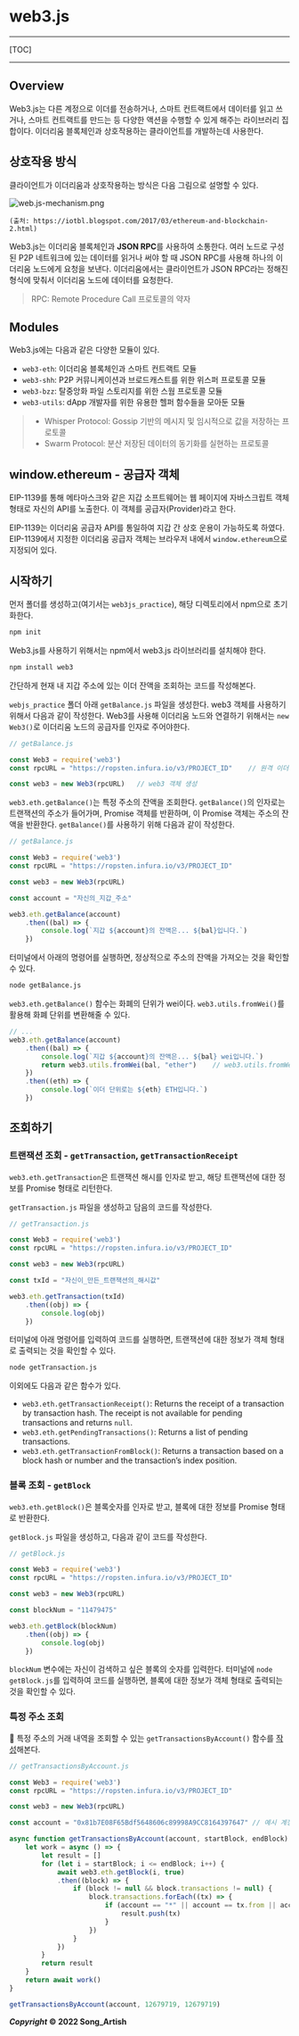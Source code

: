 # web3.js

---

[TOC]

---



## Overview

Web3.js는 다른 계정으로 이더를 전송하거나, 스마트 컨트랙트에서 데이터를 읽고 쓰거나, 스마트 컨트랙트를 만드는 등 다양한 액션을 수행할 수 있게 해주는 라이브러리 집합이다. 이더리움 블록체인과 상호작용하는 클라이언트를 개발하는데 사용한다.



## 상호작용 방식

클라이언트가 이더리움과 상호작용하는 방식은 다음 그림으로 설명할 수 있다.

![web.js-mechanism.png](img/web.js-mechanism.png)

`(출처: https://iotbl.blogspot.com/2017/03/ethereum-and-blockchain-2.html)`

Web3.js는 이더리움 블록체인과 **JSON RPC**를 사용하여 소통한다. 여러 노드로 구성된 P2P 네트워크에 있는 데이터를 읽거나 써야 할 때 JSON RPC를 사용해 하나의 이더리움 노드에게 요청을 보낸다. 이더리움에서는 클라이언트가 JSON RPC라는 정해진 형식에 맞춰서 이더리움 노드에 데이터를 요청한다.

> RPC: Remote Procedure Call 프로토콜의 약자



## Modules

Web3.js에는 다음과 같은 다양한 모듈이 있다.

- `web3-eth`: 이더리움 블록체인과 스마트 컨트랙트 모듈
- `web3-shh`: P2P 커뮤니케이션과 브로드캐스트를 위한 위스퍼 프로토콜 모듈
- `web3-bzz`: 탈중앙화 파일 스토리지를 위한 스웜 프로토콜 모듈
- `web3-utils`: dApp 개발자를 위한 유용한 헬퍼 함수들을 모아둔 모듈

> - Whisper Protocol: Gossip 기반의 메시지 및 임시적으로 값을 저장하는 프로토콜
> - Swarm Protocol: 분산 저장된 데이터의 동기화를 실현하는 프로토콜



## window.ethereum - 공급자 객체

EIP-1139를 통해 메타마스크와 같은 지갑 소프트웨어는 웹 페이지에 자바스크립트 객체 형태로 자신의 API를 노출한다. 이 객체를 공급자(Provider)라고 한다.

EIP-1139는 이더리움 공급자 API를 통일하여 지갑 간 상호 운용이 가능하도록 하였다. EIP-1139에서 지정한 이더리움 공급자 객체는 브라우저 내에서 `window.ethereum`으로 지정되어 있다.



## 시작하기

먼저 폴더를 생성하고(여기서는 `web3js_practice`), 해당 디렉토리에서 npm으로 초기화한다.

```bash
npm init
```

Web3.js를 사용하기 위해서는 npm에서 web3.js 라이브러리를 설치해야 한다.

```bash
npm install web3
```

간단하게 현재 내 지갑 주소에 있는 이더 잔액을 조회하는 코드를 작성해본다.

`webjs_practice` 폴더 아래 `getBalance.js` 파일을 생성한다. web3 객체를 사용하기 위해서 다음과 같이 작성한다. Web3를 사용해 이더리움 노드와 연결하기 위해서는 `new Web3()`로 이더리움 노드의 공급자를 인자로 주어야한다.

```javascript
// getBalance.js

const Web3 = require('web3')
const rpcURL = "https://ropsten.infura.io/v3/PROJECT_ID"    // 원격 이더리움 노드에 접속할 수 있는 주소

const web3 = new Web3(rpcURL)   // web3 객체 생성
```

`web3.eth.getBalance()`는 특정 주소의 잔액을 조회한다. `getBalance()`의 인자로는 트랜잭션의 주소가 들어가며, Promise 객체를 반환하며, 이 Promise 객체는 주소의 잔액을 반환한다. `getBalance()`를 사용하기 위해 다음과 같이 작성한다.

```javascript
// getBalance.js

const Web3 = require('web3')
const rpcURL = "https://ropsten.infura.io/v3/PROJECT_ID"

const web3 = new Web3(rpcURL)

const account = "자신의_지갑_주소"

web3.eth.getBalance(account)
    .then((bal) => {
        console.log(`지갑 ${account}의 잔액은... ${bal}입니다.`)
    })
```

터미널에서 아래의 명령어를 실행하면, 정상적으로 주소의 잔액을 가져오는 것을 확인할 수 있다.

```bash
node getBalance.js
```

`web3.eth.getBalance()` 함수는 화폐의 단위가 wei이다. `web3.utils.fromWei()`를 활용해 화폐 단위를 변환해줄 수 있다.

```javascript
// ...
web3.eth.getBalance(account)
    .then((bal) => {
        console.log(`지갑 ${account}의 잔액은... ${bal} wei입니다.`)
        return web3.utils.fromWei(bal, "ether")    // web3.utils.fromWei를 사용해 ether 단위로 변경
    })
    .then((eth) => {
        console.log(`이더 단위로는 ${eth} ETH입니다.`)
    })
```



## 조회하기

### 트랜잭션 조회 - `getTransaction`, `getTransactionReceipt`

`web3.eth.getTransaction`은 트랜잭션 해시를 인자로 받고, 해당 트랜잭션에 대한 정보를 Promise 형태로 리턴한다.

`getTransaction.js` 파일을 생성하고 담음의 코드를 작성한다.

```javascript
// getTransaction.js

const Web3 = require('web3')
const rpcURL = "https://ropsten.infura.io/v3/PROJECT_ID"

const web3 = new Web3(rpcURL)

const txId = "자신이_만든_트랜잭션의_해시값"

web3.eth.getTransaction(txId)
    .then((obj) => {
        console.log(obj)
    })
```

터미널에 아래 명령어를 입력하여 코드를 실행하면, 트랜잭션에 대한 정보가 객체 형태로 출력되는 것을 확인할 수 있다.

```bash
node getTransaction.js
```

이외에도 다음과 같은 함수가 있다.

- `web3.eth.getTransactionReceipt()`: Returns the receipt of a transaction by transaction hash.
    The receipt is not available for pending transactions and returns `null`.
- `web3.eth.getPendingTransactions()`: Returns a list of pending transactions.
- `web3.eth.getTransactionFromBlock()`: Returns a transaction based on a block hash or number and the transaction’s index position.



### 블록 조회 - `getBlock`

`web3.eth.getBlock()`은 블록숫자를 인자로 받고, 블록에 대한 정보를 Promise 형태로 반환한다.

`getBlock.js` 파일을 생성하고, 다음과 같이 코드를 작성한다.

```javascript
// getBlock.js

const Web3 = require('web3')
const rpcURL = "https://ropsten.infura.io/v3/PROJECT_ID"

const web3 = new Web3(rpcURL)

const blockNum = "11479475"

web3.eth.getBlock(blockNum)
    .then((obj) => {
        console.log(obj)
    })
```

`blockNum` 변수에는 자신이 검색하고 싶은 블록의 숫자를 입력한다. 터미널에 `node getBlock.js`를 입력하여 코드를 실행하면, 블록에 대한 정보가 객체 형태로 출력되는 것을 확인할 수 있다.

### 특정 주소 조회

📌 특정 주소의 거래 내역을 조회할 수 있는 `getTransactionsByAccount()` 함수를 <u>작성</u>해본다.

```javascript
// getTransactionsByAccount.js

const Web3 = require('web3')
const rpcURL = "https://ropsten.infura.io/v3/PROJECT_ID"

const web3 = new Web3(rpcURL)

const account = "0x81b7E08F65Bdf5648606c89998A9CC8164397647" // 예시 계정

async function getTransactionsByAccount(account, startBlock, endBlock) {
    let work = async () => {
        let result = []
        for (let i = startBlock; i <= endBlock; i++) {
            await web3.eth.getBlock(i, true)
            .then((block) => {
                if (block != null && block.transactions != null) {
                    block.transactions.forEach((tx) => {
                        if (account == "*" || account == tx.from || account == tx.to) {
                            result.push(tx)
                        }
                    })
                }
            })
        }
        return result
    }
    return await work()
}

getTransactionsByAccount(account, 12679719, 12679719)
```



***Copyright* © 2022 Song_Artish**